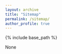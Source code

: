 ```yaml
---
layout: archive
title: "Sitemap"
permalink: /sitemap/
author_profile: true
---
```


{% include base_path %}

None
